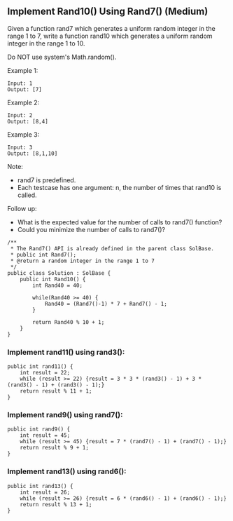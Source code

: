 ## Implement Rand10() Using Rand7() (Medium)

Given a function rand7 which generates a uniform random integer in the range 1 to 7, write a function rand10 which generates a uniform random integer in the range 1 to 10.

Do NOT use system's Math.random().

 

Example 1:
```
Input: 1
Output: [7]
```
Example 2:
```
Input: 2
Output: [8,4]
```
Example 3:
```
Input: 3
Output: [8,1,10]
``` 

Note:

* rand7 is predefined.
* Each testcase has one argument: n, the number of times that rand10 is called.
 

Follow up:

* What is the expected value for the number of calls to rand7() function?
* Could you minimize the number of calls to rand7()?

```
/**
 * The Rand7() API is already defined in the parent class SolBase.
 * public int Rand7();
 * @return a random integer in the range 1 to 7
 */
public class Solution : SolBase {
    public int Rand10() {
        int Rand40 = 40;
        
        while(Rand40 >= 40) {
            Rand40 = (Rand7()-1) * 7 + Rand7() - 1;
        }
        
        return Rand40 % 10 + 1;
    }
}
```

###  Implement rand11() using rand3():
```
public int rand11() {
    int result = 22;
    while (result >= 22) {result = 3 * 3 * (rand3() - 1) + 3 * (rand3() - 1) + (rand3() - 1);}
    return result % 11 + 1;
}
```

### Implement rand9() using rand7():
```
public int rand9() {
    int result = 45;
    while (result >= 45) {result = 7 * (rand7() - 1) + (rand7() - 1);}
    return result % 9 + 1;
}
```

### Implement rand13() using rand6():
```
public int rand13() {
    int result = 26;
    while (result >= 26) {result = 6 * (rand6() - 1) + (rand6() - 1);}
    return result % 13 + 1;
}
```
